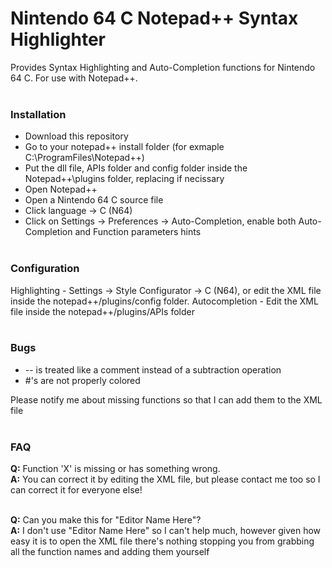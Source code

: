 # Nintendo 64 C Notepad++ Syntax Highlighter
Provides Syntax Highlighting and Auto-Completion functions for Nintendo 64 C. For use with Notepad++.<br/><br/>

### Installation
* Download this repository
* Go to your notepad++ install folder (for exmaple C:\ProgramFiles\Notepad++\)
* Put the dll file, APIs folder and config folder inside the Notepad++\plugins folder, replacing if necissary
* Open Notepad++
* Open a Nintendo 64 C source file
* Click language -> C (N64)
* Click on Settings -> Preferences -> Auto-Completion, enable both Auto-Completion and Function parameters hints<br/><br/>

### Configuration
Highlighting - Settings -> Style Configurator -> C (N64), or edit the XML file inside the notepad++/plugins/config folder.
Autocompletion - Edit the XML file inside the notepad++/plugins/APIs folder<br/><br/>

### Bugs
* -- is treated like a comment instead of a subtraction operation
* #'s are not properly colored<br/>

Please notify me about missing functions so that I can add them to the XML file
<br/><br/>
### FAQ
**Q:** Function 'X' is missing or has something wrong.<br/>
**A:** You can correct it by editing the XML file, but please contact me too so I can correct it for everyone else!<br/><br/>

**Q:** Can you make this for "Editor Name Here"?<br/>
**A:** I don't use "Editor Name Here" so I can't help much, however given how easy it is to open the XML file there's nothing stopping you from grabbing all the function names and adding them yourself<br/><br/>
